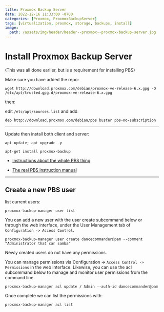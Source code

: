 ```yaml
---
title: Proxmox Backup Server
date: 2022-12-16 11:33:00 -0700
categories: [Proxmox, ProxmoxBackupServer]
tags: [virtualization, proxmox, storage, backups, install]
image:
  path: /assets/img/header/header--proxmox--proxmox-backup-server.jpg
---
```


# Install Proxmox Backup Server

(This was all done earlier, but is a requirement for installing PBS)

Make sure you have added the repo: 

`wget http://download.proxmox.com/debian/proxmox-ve-release-6.x.gpg -O /etc/apt/trusted.gpg.d/proxmox-ve-release-6.x.gpg`

then:

edit `/etc/apt/sources.list` and add:

`deb http://download.proxmox.com/debian/pbs buster pbs-no-subscription`


* * * 

Update then install both client and server:

`apt update; apt upgrade -y`

`apt-get install proxmox-backup`


- [Instructions about the whole PBS thing](https://pbs.proxmox.com/docs/installation.html)

- [The real PBS instruction manual](https://www.proxmox.com/en/downloads/category/documentation-pbs)


* * * 
## Create a new PBS user

list current users:

`proxmox-backup-manager user list`

You can add a new user with the user create subcommand below or through the web interface, under the User Management tab of `Configuration -> Access Control`.

`proxmox-backup-manager user create dancecommander@pam --comment "Administrator that can samba"`

Newly created users do not have any permissions. 

You can manage permissions via Configuration -> `Access Control -> Permissions` in the web interface. Likewise, you can use the acl subcommand below to manage and monitor user permissions from the command line. 

`proxmox-backup-manager acl update / Admin --auth-id dancecommander@pam`

Once complete we can list the permissions with: 

`proxmox-backup-manager acl list`
